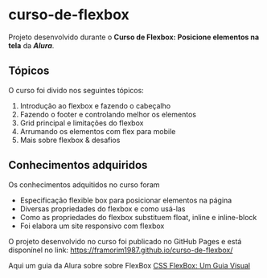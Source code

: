 # curso-de-flexbox
 Projeto desenvolvido durante o __Curso de Flexbox: Posicione elementos na tela__ da __*Alura*__.
 
 ## Tópicos
 O curso foi divido nos seguintes tópicos:
 1. Introdução ao flexbox e fazendo o cabeçalho
 2. Fazendo o footer e controlando melhor os elementos
 3. Grid principal e limitações do flexbox
 4. Arrumando os elementos com flex para mobile
 5. Mais sobre flexbox & desafios
 
 ## Conhecimentos adquiridos
 Os conhecimentos adquitidos no curso foram
 * Especificação flexible box para posicionar elementos na página
 * Diversas propriedades do flexbox e como usá-las
 * Como as propriedades do flexbox substituem float, inline e inline-block
 * Foi elabora um site responsivo com flexbox
 
 O projeto desenvolvido no curso foi publicado no GitHub Pages e está disponínel no link: https://framorim1987.github.io/curso-de-flexbox/
 
 Aqui um guia da Alura sobre sobre FlexBox [CSS FlexBox: Um Guia Visual](https://www.alura.com.br/artigos/css-guia-do-flexbox?gclid=Cj0KCQiA_qD_BRDiARIsANjZ2LD0fVBHZpN0t28Xqn5mV5c1sdxXoURzbd8-uYA_mUActVrWp7oxcPYaApusEALw_wcB) 
